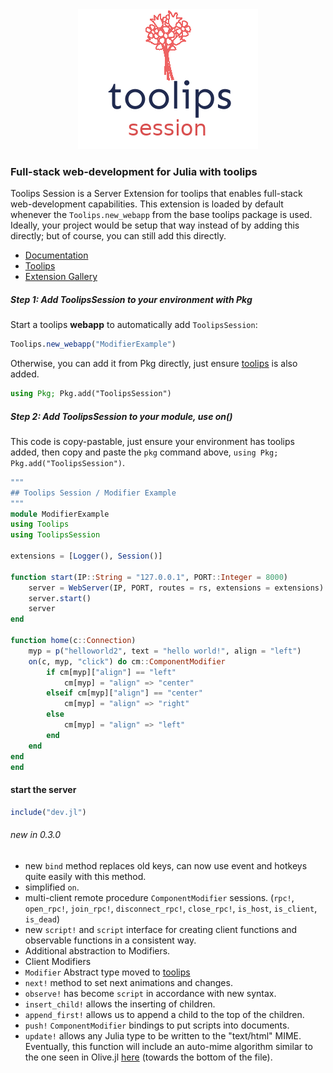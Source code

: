 <div align = "center"><img src = "https://github.com/ChifiSource/image_dump/blob/main/toolips/toolipssession.png" href = "https://toolips.app"></img></div>

### Full-stack web-development for Julia with toolips
Toolips Session is a Server Extension for toolips that enables full-stack web-development capabilities. This extension is loaded by default whenever the `Toolips.new_webapp` from the base toolips package is used. Ideally, your project would be setup that way instead of by adding this directly; but of course, you can still add this directly.
- [Documentation](https://doc.toolips.app/extensions/toolips_session/)
- [Toolips](https://github.com/ChifiSource/Toolips.jl)
- [Extension Gallery](https://toolips.app/?page=gallery&selected=session)
##### Step 1: Add ToolipsSession to your environment with Pkg
Start a toolips **webapp** to automatically add `ToolipsSession`:
```julia
Toolips.new_webapp("ModifierExample")
```
Otherwise, you can add it from Pkg directly, just ensure [toolips](https://github.com/ChifiSource/Toolips.jl) is also added.
```julia
using Pkg; Pkg.add("ToolipsSession")
```
##### Step 2: Add ToolipsSession to your module, use on()
This code is copy-pastable, just ensure your environment has toolips added, then copy and paste the `pkg` command above, `using Pkg; Pkg.add("ToolipsSession")`. 
```julia
"""
## Toolips Session / Modifier Example
"""
module ModifierExample
using Toolips
using ToolipsSession

extensions = [Logger(), Session()]

function start(IP::String = "127.0.0.1", PORT::Integer = 8000)
    server = WebServer(IP, PORT, routes = rs, extensions = extensions)
    server.start()
    server
end

function home(c::Connection)
    myp = p("helloworld2", text = "hello world!", align = "left")
    on(c, myp, "click") do cm::ComponentModifier
        if cm[myp]["align"] == "left"
            cm[myp] = "align" => "center"
        elseif cm[myp]["align"] == "center"
            cm[myp] = "align" => "right"
        else
            cm[myp] = "align" => "left"
        end
    end
end
end
```
#### start the server
```julia
include("dev.jl")
```
###### new in 0.3.0
- new `bind` method replaces old keys, can now use event and hotkeys quite easily with this method.
- simplified `on`.
- multi-client remote procedure `ComponentModifier` sessions. (`rpc!`, `open_rpc!`, `join_rpc!`, `disconnect_rpc!`, `close_rpc!`, `is_host`, `is_client`, `is_dead`)
- new `script!` and `script` interface for creating client functions and observable functions in a consistent way.
- Additional abstraction to Modifiers. 
- Client Modifiers
- `Modifier` Abstract type moved to [toolips](https://github.com/ChifiSource/Toolips.jl)
- `next!` method to set next animations and changes.
- `observe!` has become `script` in accordance with new syntax.
- `insert_child!` allows the inserting of children.
- `append_first!` allows us to append a child to the top of the children.
- `push!` `ComponentModifier` bindings to put scripts into documents.
- `update!` allows any Julia type to be written to the "text/html" MIME. Eventually, this function will include an auto-mime algorithm similar to the one seen in Olive.jl [here](https://github.com/ChifiSource/Olive.jl/blob/main/src/Core.jl) (towards the bottom of the file).
